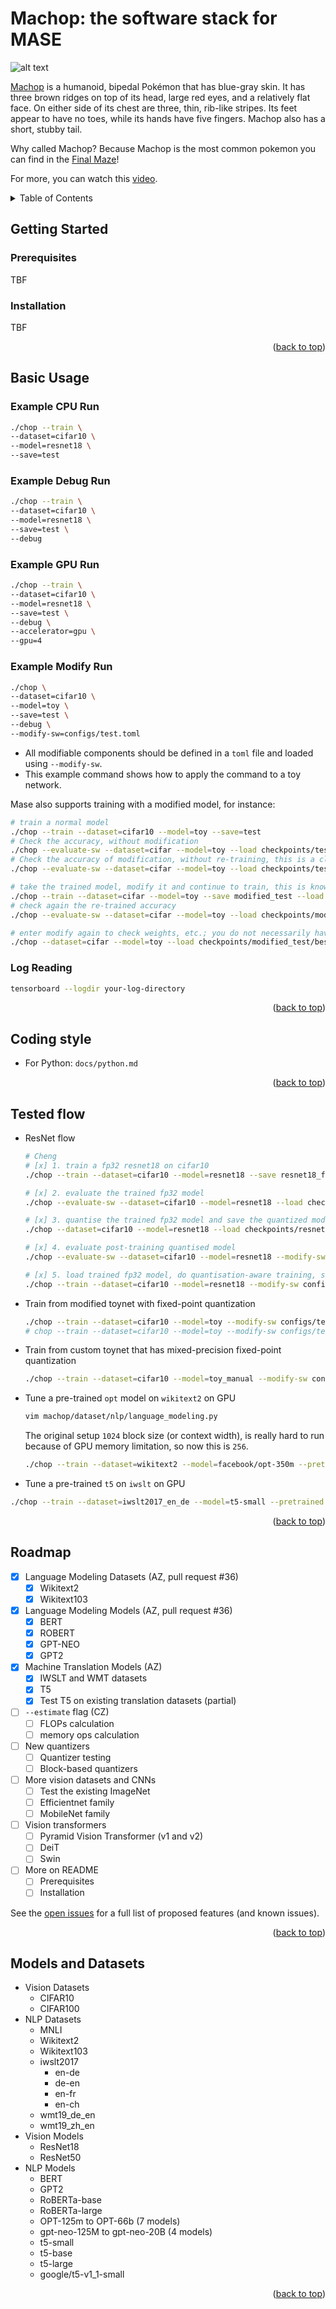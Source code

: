 # Machop: the software stack for MASE

![alt text](machop.png)

[Machop](https://bulbapedia.bulbagarden.net/wiki/Machop_(Pok%C3%A9mon)) is a humanoid, bipedal Pokémon that has blue-gray skin. It has three brown ridges on top of its head, large red eyes, and a relatively flat face. On either side of its chest are three, thin, rib-like stripes. Its feet appear to have no toes, while its hands have five fingers. Machop also has a short, stubby tail.

Why called Machop? Because Machop is the most common pokemon you can find in the [Final Maze](https://bulbapedia.bulbagarden.net/wiki/Final_Maze)!

For more, you can watch this [video](https://www.youtube.com/watch?v=JEUsN_KlDy8&ab_channel=Mah-Dry-Bread-Gameplay%26Streams%21).

<!-- TABLE OF CONTENTS -->
<details>
  <summary>Table of Contents</summary>
  <ol>
    <li>
      <a href="#getting-started">Getting Started</a>
      <ul>
        <li><a href="#prerequisites">Prerequisites</a></li>
        <li><a href="#installation">Installation</a></li>
      </ul>
    </li>
    <li>
      <a href="#basic-usage">Usage</a>
      <ul>
        <li><a href="#example-cpu-run">Example CPU Run</a></li>
        <li><a href="#example-debug-run">Example Debug Run</a></li>
        <li><a href="#example-gpu-run">Example GPU Run</a></li>
        <li><a href="#example-modify-run">Example Modify Run</a></li>
        <li><a href="#log-reading">Log Reading</a></li>
      </ul>
    </li>
    <li><a href="#coding-style">Coding Style</a></li>
    <li><a href="#tested-flow">Tested flow</a></li>
    <li><a href="#roadmap">Roadmap</a></li>
    <li><a href="#models-and-datasets">Models and Datasets</a></li>
  </ol>
</details>

<!-- GETTING STARTED -->
## Getting Started

### Prerequisites

TBF

### Installation

TBF

<p align="right">(<a href="#readme-top">back to top</a>)</p>

<!-- BASIC USAGE-->
## Basic Usage

### Example CPU Run

```bash
./chop --train \
--dataset=cifar10 \
--model=resnet18 \
--save=test
```

### Example Debug Run

```bash
./chop --train \
--dataset=cifar10 \
--model=resnet18 \
--save=test \
--debug
```

### Example GPU Run

```bash
./chop --train \
--dataset=cifar10 \
--model=resnet18 \
--save=test \
--debug \
--accelerator=gpu \
--gpu=4
```

### Example Modify Run

```bash
./chop \
--dataset=cifar10 \
--model=toy \
--save=test \
--debug \
--modify-sw=configs/test.toml
```

- All modifiable components should be defined in a `toml` file and loaded using `--modify-sw`.
- This example command shows how to apply the command to a toy network.

Mase also supports training with a modified model, for instance:

```bash
# train a normal model
./chop --train --dataset=cifar10 --model=toy --save=test
# Check the accuracy, without modification
./chop --evaluate-sw --dataset=cifar --model=toy --load checkpoints/test/best.ckpt
# Check the accuracy of modification, without re-training, this is a classic post-training quantization scenario
./chop --evaluate-sw --dataset=cifar --model=toy --load checkpoints/test/best.ckpt --modify-sw=configs/test.toml

# take the trained model, modify it and continue to train, this is known as quantization aware training
./chop --train --dataset=cifar --model=toy --save modified_test --load checkpoints/test/best.ckpt --modify-sw=configs/test.toml
# check again the re-trained accuracy
./chop --evaluate-sw --dataset=cifar --model=toy --load checkpoints/modified_test/best.ckpt --modify-sw=configs/test.toml

# enter modify again to check weights, etc.; you do not necessarily have to save the model in modify
./chop --dataset=cifar --model=toy --load checkpoints/modified_test/best.ckpt --modify-sw configs/test.toml
```

### Log Reading

```bash
tensorboard --logdir your-log-directory
```

<p align="right">(<a href="#readme-top">back to top</a>)</p>


<!-- CODING STYLE -->
## Coding style

- For Python: `docs/python.md`

<p align="right">(<a href="#readme-top">back to top</a>)</p>

<!-- TESTED FLOW -->
## Tested flow

- ResNet flow

  ```bash
  # Cheng
  # [x] 1. train a fp32 resnet18 on cifar10
  ./chop --train --dataset=cifar10 --model=resnet18 --save resnet18_fp32 --batch-size 512 --cpu 32 --gpu 3

  # [x] 2. evaluate the trained fp32 model
  ./chop --evaluate-sw --dataset=cifar10 --model=resnet18 --load checkpoints/resnet18_fp32/best.ckpt --batch-size 512 --cpu 32 --gpu 3

  # [x] 3. quantise the trained fp32 model and save the quantized model
  ./chop --dataset=cifar10 --model=resnet18 --load checkpoints/resnet18_fp32/best.ckpt --modify-sw configs/tests/integer.toml --cpu 32 --gpu 3 --save resnet18_i8_ptq

  # [x] 4. evaluate post-training quantised model
  ./chop --evaluate-sw --dataset=cifar10 --model=resnet18 --modify-sw configs/tests/integer.toml --load checkpoints/resnet18_fp32/best.ckpt --batch-size 512 --cpu 32 --gpu 3

  # [x] 5. load trained fp32 model, do quantisation-aware training, save the trained quantized model
  ./chop --train --dataset=cifar10 --model=resnet18 --modify-sw configs/tests/integer.toml --load checkpoints/resnet18_fp32/best.ckpt --save resnet18_i8_qat --batch-size 512 --cpu 32 --gpu 3
  ```

- Train from modified toynet with fixed-point quantization

  ```bash
  ./chop --train --dataset=cifar10 --model=toy --modify-sw configs/tests/integer.toml --save test
  # chop --train --dataset=cifar10 --model=toy --modify-sw configs/tests/integer.toml --save test --training-optimizer sgd --seed 666 --learning_rate 1e-4 --max-epochs 2 --batch-size 128
  ```

- Train from custom toynet that has mixed-precision fixed-point quantization

  ```bash
  ./chop --train --dataset=cifar10 --model=toy_manual --modify-sw configs/toy_manual.toml --save test
  ```

- Tune a pre-trained `opt` model on `wikitext2` on GPU
  ```bash
  vim machop/dataset/nlp/language_modeling.py
  ```
  The original setup `1024` block size (or context width), is really hard to run because of GPU memory limitation, so now this is `256`.

  ```bash
  ./chop --train --dataset=wikitext2 --model=facebook/opt-350m --pretrained --save test --accelerator gpu --gpu 1 --batch-size 4 --task lm
  ```

- Tune a pre-trained `t5` on `iwslt` on GPU
```bash
./chop --train --dataset=iwslt2017_en_de --model=t5-small --pretrained --save test --accelerator gpu --gpu 1 --batch-size 4 --task tran
```

<p align="right">(<a href="#readme-top">back to top</a>)</p>

<!-- ROADMAP -->
## Roadmap

- [X] Language Modeling Datasets (AZ, pull request #36)
  - [X] Wikitext2
  - [X] Wikitext103
- [X] Language Modeling Models (AZ, pull request #36)
  - [X] BERT
  - [X] ROBERT
  - [X] GPT-NEO
  - [X] GPT2
- [X] Machine Translation Models (AZ)
  - [X] IWSLT and WMT datasets
  - [X] T5
  - [X] Test T5 on existing translation datasets (partial)
- [ ] `--estimate` flag (CZ)
  - [ ] FLOPs calculation
  - [ ] memory ops calculation
- [ ] New quantizers
  - [ ] Quantizer testing
  - [ ] Block-based quantizers
- [ ] More vision datasets and CNNs
  - [ ] Test the existing ImageNet
  - [ ] Efficientnet family
  - [ ] MobileNet family
- [ ] Vision transformers
  - [ ] Pyramid Vision Transformer (v1 and v2)
  - [ ] DeiT
  - [ ] Swin
- [ ] More on README
  - [ ] Prerequisites
  - [ ] Installation

See the [open issues](https://github.com/JianyiCheng/mase-tools/issues) for a full list of proposed features (and known issues).

<p align="right">(<a href="#readme-top">back to top</a>)</p>

## Models and Datasets

- Vision Datasets
  - CIFAR10
  - CIFAR100
- NLP Datasets
  - MNLI
  - Wikitext2
  - Wikitext103
  - iwslt2017
    - en-de
    - de-en
    - en-fr
    - en-ch
  - wmt19_de_en
  - wmt19_zh_en
- Vision Models
  - ResNet18
  - ResNet50
- NLP Models
  - BERT
  - GPT2
  - RoBERTa-base
  - RoBERTa-large
  - OPT-125m to OPT-66b (7 models)
  - gpt-neo-125M to gpt-neo-20B (4 models)
  - t5-small
  - t5-base
  - t5-large
  - google/t5-v1_1-small

<p align="right">(<a href="#readme-top">back to top</a>)</p>